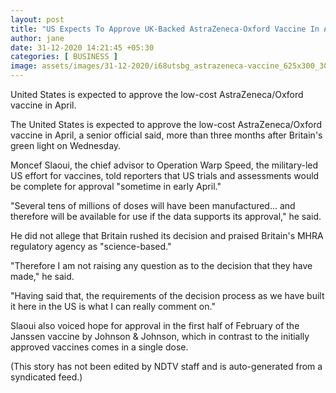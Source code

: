 ```yaml
---
layout: post
title: "US Expects To Approve UK-Backed AstraZeneca-Oxford Vaccine In April"
author: jane 
date: 31-12-2020 14:21:45 +05:30 
categories: [ BUSINESS ] 
image: assets/images/31-12-2020/i68utsbg_astrazeneca-vaccine_625x300_30_December_20.jpg
---
```

United States is expected to approve the low-cost AstraZeneca/Oxford vaccine in April.

The United States is expected to approve the low-cost AstraZeneca/Oxford vaccine in April, a senior official said, more than three months after Britain's green light on Wednesday.

Moncef Slaoui, the chief advisor to Operation Warp Speed, the military-led US effort for vaccines, told reporters that US trials and assessments would be complete for approval "sometime in early April."

"Several tens of millions of doses will have been manufactured... and therefore will be available for use if the data supports its approval," he said.

He did not allege that Britain rushed its decision and praised Britain's MHRA regulatory agency as "science-based."

"Therefore I am not raising any question as to the decision that they have made," he said.

"Having said that, the requirements of the decision process as we have built it here in the US is what I can really comment on."

Slaoui also voiced hope for approval in the first half of February of the Janssen vaccine by Johnson & Johnson, which in contrast to the initially approved vaccines comes in a single dose.

(This story has not been edited by NDTV staff and is auto-generated from a syndicated feed.)
